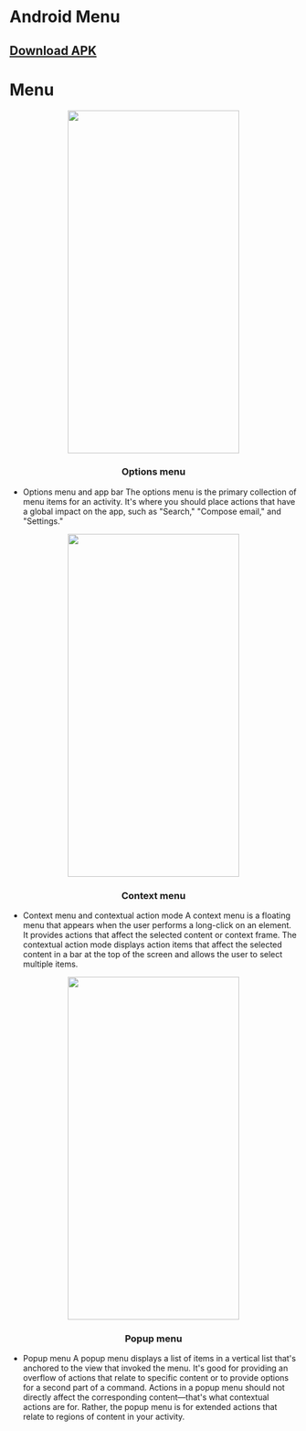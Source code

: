 # Android Menu
## [Download APK](https://github.com/rizwansoaib/Android_menu/releases/download/v1/Android_Menu.apk)


# Menu 

<p align="center">
<img src="https://user-images.githubusercontent.com/29729380/235074421-0f739a13-30e1-447d-afee-0443f6971f0b.png" width="300" height="600">
 <h3 align="center">Options menu</h3> 
</p>

  
- Options menu and app bar
The options menu is the primary collection of menu items for an activity. It's where you should place actions that have a global impact on the app, such as "Search," "Compose email," and "Settings."


<p align="center">
<img src="https://user-images.githubusercontent.com/29729380/235075740-3462071d-5fc1-455e-9ffa-61df49956067.png" width="300" height="600">
 <h3 align="center">Context menu</h3> 
</p>

- Context menu and contextual action mode
A context menu is a floating menu that appears when the user performs a long-click on an element. It provides actions that affect the selected content or context frame.
The contextual action mode displays action items that affect the selected content in a bar at the top of the screen and allows the user to select multiple items.


<p align="center">
<img src="https://user-images.githubusercontent.com/29729380/235076081-7505ed35-dfe8-41cf-8251-0d15069c1f09.png" width="300" height="600">
 <h3 align="center">Popup menu</h3> 
</p>

- Popup menu
A popup menu displays a list of items in a vertical list that's anchored to the view that invoked the menu. It's good for providing an overflow of actions that relate to specific content or to provide options for a second part of a command. Actions in a popup menu should not directly affect the corresponding content—that's what contextual actions are for. Rather, the popup menu is for extended actions that relate to regions of content in your activity.

